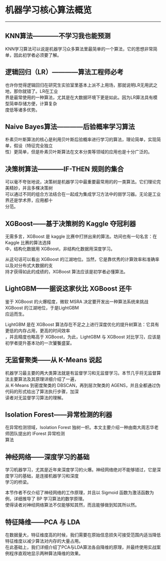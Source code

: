机器学习核心算法概览
===================

*****************

## KNN算法————不学习我也能预测<br>
KNN学习算法可以说是机器学习众多算法里最简单的一个算法，它的思想非常简单，因此初学者必须要了解。

## 逻辑回归（LR）————算法工程师必考
也许你觉得逻辑回归在研究生实验室里基本上派不上用场，那就说明LR无用武之地，那你就错了。LR在工业<br>
界是最常使用的一种算法，尤其是在大数据环境下更是如此。因为LR算法具有模型简单存储方便，计算复杂<br>
度低等诸多优势。

## Naive Bayes算法————后验概率学习算法
朴素贝叶斯算法的核心是利用贝叶斯后验概率进行学习的算法，理论简单，实现简单，假设（特征完全独立<br>
性）更简单，但是朴素贝叶斯算法在文本分类等领域的应用也是十分广泛的。

## 决策树算法————IF-THEN 规则的集合
可以毫不夸张地说，决策树是机器学习中最重要最常用的的一类算法。它们理论完美精妙，并且多棵决策树<br>
可以通过不同的组合方法结合在一起成为集成学习方法中的弱学习器。无论是工业界还是学术界，应用都十<br>
分范。

## XGBoost——基于决策树的 Kaggle 夺冠利器 
无需多言，XGBoost 是 kaggle 比赛中打拼出来的算法。坊间也有一句名言：在 Kaggle 比赛的算法选择<br>
中，结构化数据用 XGBoost，非结构化数据用深度学习。

从这句话可以看出 XGBoost 的江湖地位。当然，它是靠优秀的计算效率和准确率以及对分布式大数据的支<br>
持才获得如此的成绩的，XGBoost 算法应该是初学者必懂算法。

## LightGBM——据说这家伙比 XGBoost 还牛 
鉴于 XGBoost 的火爆程度，微软 MSRA 决定要开发出一种算法系统来挑战 XGBoost 的江湖地位，于是LightGBM<br>
应运而生。

LightGBM 是在 XGBoost 算法存在不足之上进行深度优化的提升树算法：它具有更低的内存占用，更高的时间效率<br>
，并且精度也略高于 XGBoost，为此，LightGBM 与 XGBoost 对比学习，应该是初学者提升基本功的一次饕餮盛宴。

## 无监督聚类——从 K-Means 说起
机器学习最主要的两大类算法就是有监督学习和无监督学习。本节几乎将无监督算法主要算法及其原理详细介绍了一遍，<br>
从 K-Means 到密度聚类的 DBSCAN，再到层次聚类的 AGENS，并且全都通过伪代码的形式给出了算法执行步骤，加深<br>
读者对无监督学习算法的理解。

## Isolation Forest——异常检测的利器 
在异常检测领域，Isolation Forest 独树一帜。本文主要介绍一种由南大周志华老师团队提出的 IForest 异常检测<br>
算法

## 神经网络——深度学习的基础
学习机器学习，尤其是近年来深度学习的火爆。神经网络绝对不能够错过，它是深度学习的基础，是连接机器学习和深度<br>
学习的桥梁。

本节作者不仅介绍了神经网络的工作原理，并且以 Sigmoid 函数为激活函数为例，详细推导了 BP 学习算法的数学原理。<br>
使得读者对神经网络算法不仅能够知其然，而且能够做到知其所以然。

## 特征降维——PCA 与 LDA 
在数据量大，特征维度高的时候，我们需要在原始信息损失可接受范围内适当降低特征维度以减少算法对内存的大量占用。<br>
在此基础上，我们详细介绍了PCA与LDA算法各自降维的原理，并最终使用实战案例程序直观地显示两种算法降维的效果。
